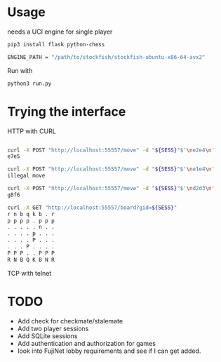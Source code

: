 #  Usage

needs a UCI engine for single player

```bash
pip3 install flask python-chess

ENGINE_PATH = "/path/to/stockfish/stockfish-ubuntu-x86-64-avx2"

```
Run with 
```bash
python3 run.py
```


# Trying the interface 

HTTP with CURL
```bash

curl -X POST "http://localhost:55557/move" -d "${SESS}"$'\ne2e4\n'
e7e5

curl -X POST "http://localhost:55557/move" -d "${SESS}"$'\ne1e4\n'
illegal move

curl -X POST "http://localhost:55557/move" -d "${SESS}"$'\nd2d3\n'
g8f6

curl -X GET "http://localhost:55557/board?gid=${SESS}"
r n b q k b . r
p p p p . p p p
. . . . . n . .
. . . . p . . .
. . . . P . . .
. . . P . . . .
P P P . . P P P
R N B Q K B N R
```
TCP with telnet


# TODO
* Add check for checkmate/stalemate
* Add two player sessions
* Add SQLite sessions
* Add authentication and authorization for games
* look into FujiNet lobby requirements and see if I can get added.




